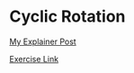 # Cyclic Rotation

[My Explainer Post](https://tzookb.com/2019/06/cyclic-rotation-coditility/)

[Exercise Link](https://app.codility.com/programmers/lessons/2-arrays/cyclic_rotation/)
